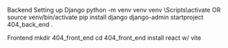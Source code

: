 Backend
Setting up Django
python -m venv venv
venv \Scripts\activate
OR
source venv/bin/activate
pip install django
django-admin startproject 404_back_end .

Frontend
mkdir 404_front_end
cd 404_front_end
install react w/ vite
